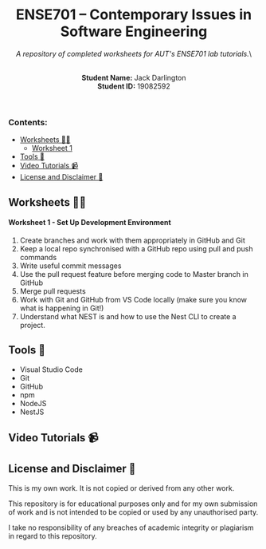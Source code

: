 <h1 align="center">ENSE701 – Contemporary Issues in Software Engineering</h1>
<div align="center">
  <i>A repository of completed worksheets for AUT's ENSE701 lab tutorials.</i>\
  <br/>
  <br/>
  <p>
    <b>Student Name:</b> Jack Darlington<br/>
    <b>Student ID:</b> 19082592
  </p>
</div>
<br/>

### Contents:
  - [Worksheets 👨‍💻](#worksheets-)
      - [Worksheet 1](#worksheet-1-)
  - [Tools 🧰](#tools-)
  - [Video Tutorials 📹](#video-tutorials-)
  - [License and Disclaimer 📄](#license-and-disclaimer-)


## Worksheets 👨‍💻

#### Worksheet 1 - Set Up Development Environment
1. Create branches and work with them appropriately in GitHub and Git
2. Keep a local repo synchronised with a GitHub repo using pull and push commands
3. Write useful commit messages
4. Use the pull request feature before merging code to Master branch in GitHub
5. Merge pull requests 
6. Work with Git and GitHub from VS Code locally (make sure you know what is happening in Git!)
7. Understand what NEST is and how to use the Nest CLI to create a project.

## Tools 🧰
- Visual Studio Code
- Git
- GitHub
- npm
- NodeJS
- NestJS

## Video Tutorials 📹

## License and Disclaimer 📄

This is my own work. It is not copied or derived from any other work.

This repository is for educational purposes only and for my own submission of work 
and is not intended to be copied or used by any unauthorised party.

I take no responsibility of any breaches of academic integrity or plagiarism in 
regard to this repository.
